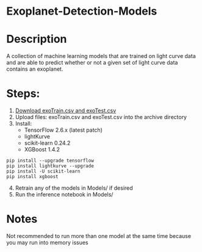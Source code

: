 # Exoplanet-Detection-Models

# Description
A collection of machine learning models that are trained on light curve data and are able to predict whether or not a given set of light curve data contains an exoplanet.

# Steps: 
1. [Download exoTrain.csv and exoTest.csv](https://drive.google.com/file/d/1HD-LvmQNfmo4u0RWbjRXLaSIQmTFH_au/view?usp=sharing)
2. Upload files: exoTrain.csv and exoTest.csv into the archive directory
3. Install: 
   - TensorFlow 2.6.x (latest patch)
   - lightKurve 
   - scikit-learn 0.24.2 
   - XGBoost 1.4.2
```
pip install --upgrade tensorflow
pip install lightkurve --upgrade
pip install -U scikit-learn
pip install xgboost
```

4. Retrain any of the models in Models/ if desired
5. Run the inference notebook in Models/

# Notes
Not recommended to run more than one model at the same time because you may run into memory issues
